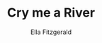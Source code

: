 ---
layout: post
title: Cry me a River
author: Ella Fitzgerald
image:
  artist: ella-fitzgerald.png
---